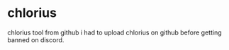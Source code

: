 # chlorius
chlorius tool from github
i had to upload chlorius on github before getting banned on discord.
